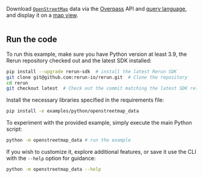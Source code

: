<!--[metadata]
title = "OpenStreetMap data"
tags = ["Map", "Blueprint"]
thumbnail_dimensions = [480, 480]
thumbnail = "https://static.rerun.io/osm_data/0be94071469c49f98326d85456ed2a3af8d1733a/480w.png"
channel = "release"
-->


Download [`OpenStreetMap`](https://www.openstreetmap.org) data via the [Overpass](https://overpass-api.de) API and [query language](https://wiki.openstreetmap.org/wiki/Overpass_API/Overpass_QL),
and display it on a [map view](https://www.rerun.io/docs/reference/types/view/map_view?speculative-link).

<picture>
  <img src="https://static.rerun.io/osm-data/926e89e0587b0d66a1cd620b3f5b77ac79eca272/full.png" alt="">
  <source media="(max-width: 480px)" srcset="https://static.rerun.io/osm-data/926e89e0587b0d66a1cd620b3f5b77ac79eca272/480w.png">
  <source media="(max-width: 768px)" srcset="https://static.rerun.io/osm-data/926e89e0587b0d66a1cd620b3f5b77ac79eca272/768w.png">
  <source media="(max-width: 1024px)" srcset="https://static.rerun.io/osm-data/926e89e0587b0d66a1cd620b3f5b77ac79eca272/1024w.png">
  <source media="(max-width: 1200px)" srcset="https://static.rerun.io/osm-data/926e89e0587b0d66a1cd620b3f5b77ac79eca272/1200w.png">
</picture>

## Run the code

To run this example, make sure you have Python version at least 3.9, the Rerun repository checked out and the latest SDK installed:
```bash
pip install --upgrade rerun-sdk  # install the latest Rerun SDK
git clone git@github.com:rerun-io/rerun.git  # Clone the repository
cd rerun
git checkout latest  # Check out the commit matching the latest SDK release
```
Install the necessary libraries specified in the requirements file:
```bash
pip install -e examples/python/openstreetmap_data
```
To experiment with the provided example, simply execute the main Python script:
```bash
python -m openstreetmap_data # run the example
```
If you wish to customize it, explore additional features, or save it use the CLI with the `--help` option for guidance:
```bash
python -m openstreetmap_data --help
```
